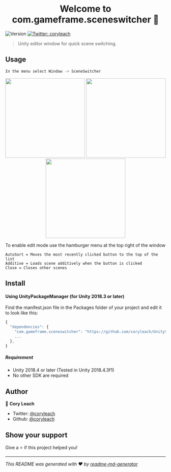 <h1 align="center">Welcome to com.gameframe.sceneswitcher 👋</h1>
<p>
  <img alt="Version" src="https://img.shields.io/badge/version-1.0.1-blue.svg?cacheSeconds=2592000" />
  <a href="https://twitter.com/coryleach">
    <img alt="Twitter: coryleach" src="https://img.shields.io/twitter/follow/coryleach.svg?style=social" target="_blank" />
  </a>
</p>

> Unity editor window for quick scene switching.

## Usage

```sh
In the menu select Window -> SceneSwitcher
```

<p align="center">
  <img width="250" src="https://github.com/coryleach/UnitySceneSwitcher/blob/master/Documentation~/img/Empty.png" />
  <img width="250" src="https://github.com/coryleach/UnitySceneSwitcher/blob/master/Documentation~/img/DefaultMode.png" />
  <img width="250" src="https://github.com/coryleach/UnitySceneSwitcher/blob/master/Documentation~/img/EditMode.png" />
</p>

<p>
  To enable edit mode use the hamburger menu at the top right of the window
</p>

```
AutoSort = Moves the most recently clicked button to the top of the list
Additive = Loads scene additively when the button is clicked
Close = Closes other scenes
```
## Install

#### Using UnityPackageManager (for Unity 2018.3 or later)

Find the manifest.json file in the Packages folder of your project and edit it to look like this:
```js
{
  "dependencies": {
    "com.gameframe.sceneswitcher": "https://github.com/coryleach/UnitySceneSwitcher.git#1.0.1",
    ...
  },
}
```

##### Requirement

* Unity 2018.4 or later (Tested in Unity 2018.4.3f1)
* No other SDK are required

## Author

👤 **Cory Leach**

* Twitter: [@coryleach](https://twitter.com/coryleach)
* Github: [@coryleach](https://github.com/coryleach)

## Show your support

Give a ⭐️ if this project helped you!

***
_This README was generated with ❤️ by [readme-md-generator](https://github.com/kefranabg/readme-md-generator)_
